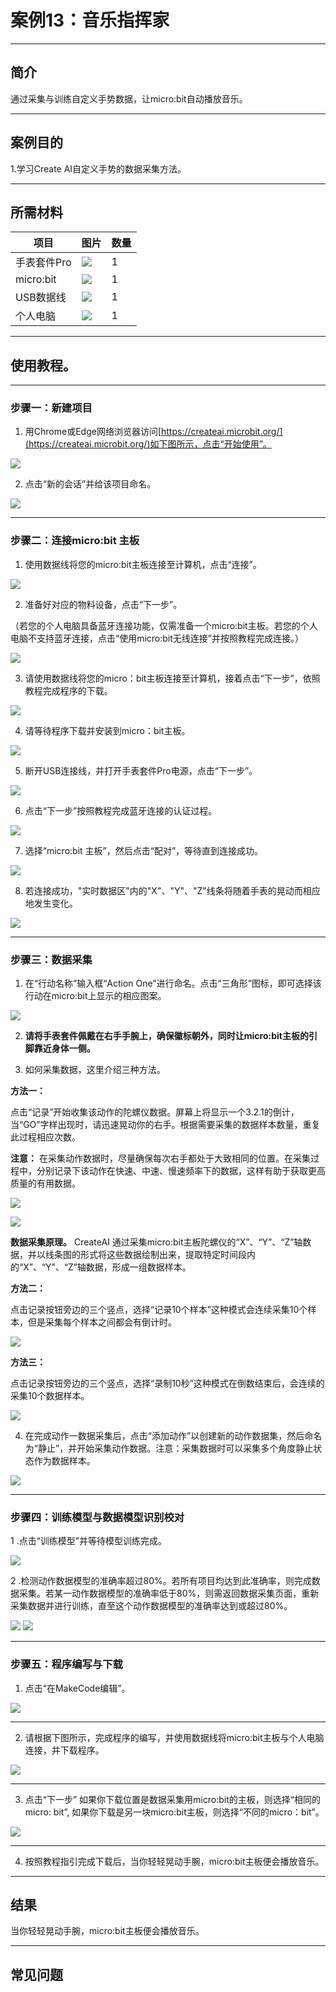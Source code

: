 # 案例13：音乐指挥家

___
## 简介 
通过采集与训练自定义手势数据，让micro:bit自动播放音乐。
___
## 案例目的

1.学习Create AI自定义手势的数据采集方法。
___
## 所需材料
|项目|图片|数量|
|--|--|--|
|手表套件Pro|![](https://wiki-media-ef.oss-cn-hongkong.aliyuncs.com/docs/microbit/getting-started/microbit-smart-coding-kit/Create%20AI/microbit-smart-coding-kit-create-ai-00.png)|1|
|micro:bit|![](https://wiki-media-ef.oss-cn-hongkong.aliyuncs.com/docs/microbit/getting-started/microbit-jacdac-smartexploration-kit/images/microbit%20%E6%AD%A3(1).png)|1|
|USB数据线|![](https://wiki-media-ef.oss-cn-hongkong.aliyuncs.com/docs/microbit/getting-started/microbit-jacdac-smartexploration-kit/images/sensor/usb%20cable1.png)|1|
|个人电脑|![](https://wiki-media-ef.oss-cn-hongkong.aliyuncs.com/docs/microbit/interesting-case/microbit-smart-climate-kit/cases-libraries/images/microbit-smart-climate-kit-case-01-04.png)|1|
___
## 使用教程。

---
### 步骤一：新建项目

1. 用Chrome或Edge网络浏览器访问[https://createai.microbit.org/](https://createai.microbit.org/)如下图所示，点击“开始使用”。

![](https://wiki-media-ef.oss-cn-hongkong.aliyuncs.com/docs/microbit/getting-started/microbit-smart-coding-kit/Create%20AI/case03/microbit-smart-coding-kit-create-ai-1.png)

2. 点击“新的会话”并给该项目命名。

![](https://wiki-media-ef.oss-cn-hongkong.aliyuncs.com/docs/microbit/getting-started/microbit-smart-coding-kit/Create%20AI/case03/microbit-smart-coding-kit-create-ai-2.png)

___
### 步骤二：连接micro:bit 主板

1. 使用数据线将您的micro:bit主板连接至计算机，点击“连接”。

![](https://wiki-media-ef.oss-cn-hongkong.aliyuncs.com/docs/microbit/getting-started/microbit-smart-coding-kit/Create%20AI/case03/microbit-smart-coding-kit-create-ai-3.png)

2. 准备好对应的物料设备，点击“下一步”。
   
（若您的个人电脑具备蓝牙连接功能，仅需准备一个micro:bit主板。若您的个人电脑不支持蓝牙连接，点击“使用micro:bit无线连接”并按照教程完成连接。）

![](https://wiki-media-ef.oss-cn-hongkong.aliyuncs.com/docs/microbit/getting-started/microbit-smart-coding-kit/Create%20AI/case01/microbit-smart-coding-kit-create-ai-6.png)

3. 请使用数据线将您的micro：bit主板连接至计算机，接着点击“下一步”，依照教程完成程序的下载。

![](https://wiki-media-ef.oss-cn-hongkong.aliyuncs.com/docs/microbit/getting-started/microbit-smart-coding-kit/Create%20AI/case01/microbit-smart-coding-kit-create-ai-7.png)

4. 请等待程序下载并安装到micro：bit主板。

![](https://wiki-media-ef.oss-cn-hongkong.aliyuncs.com/docs/microbit/getting-started/microbit-smart-coding-kit/Create%20AI/case01/microbit-smart-coding-kit-create-ai-8.png)

5. 断开USB连接线，并打开手表套件Pro电源，点击“下一步”。

![](https://wiki-media-ef.oss-cn-hongkong.aliyuncs.com/docs/microbit/getting-started/microbit-smart-coding-kit/Create%20AI/case01/microbit-smart-coding-kit-create-ai-9.png)

6. 点击“下一步”按照教程完成蓝牙连接的认证过程。

![](https://wiki-media-ef.oss-cn-hongkong.aliyuncs.com/docs/microbit/getting-started/microbit-smart-coding-kit/Create%20AI/case01/microbit-smart-coding-kit-create-ai-10.png)

7. 选择“micro:bit 主板”，然后点击“配对”，等待直到连接成功。

![](https://wiki-media-ef.oss-cn-hongkong.aliyuncs.com/docs/microbit/getting-started/microbit-smart-coding-kit/Create%20AI/case01/microbit-smart-coding-kit-create-ai-11-1.png)

8. 若连接成功，"实时数据区"内的"X"、"Y"、"Z"线条将随着手表的晃动而相应地发生变化。

![](https://wiki-media-ef.oss-cn-hongkong.aliyuncs.com/docs/microbit/getting-started/microbit-smart-coding-kit/Create%20AI/case03/microbit-smart-coding-kit-create-ai-13.png)

___
### 步骤三：数据采集

1. 在“行动名称”输入框“Action One”进行命名。点击“三角形”图标，即可选择该行动在micro:bit上显示的相应图案。

![](https://wiki-media-ef.oss-cn-hongkong.aliyuncs.com/docs/microbit/getting-started/microbit-smart-coding-kit/Create%20AI/case03/microbit-smart-coding-kit-create-ai-14.png)

2. **请将手表套件佩戴在右手手腕上，确保徽标朝外，同时让micro:bit主板的引脚靠近身体一侧。**

3. 如何采集数据，这里介绍三种方法。

**方法一：**

点击“记录”开始收集该动作的陀螺仪数据。屏幕上将显示一个3.2.1的倒计，当“GO”字样出现时，请迅速晃动你的右手。根据需要采集的数据样本数量，重复此过程相应次数。

**注意：** 在采集动作数据时，尽量确保每次右手都处于大致相同的位置。在采集过程中，分别记录下该动作在快速、中速、慢速频率下的数据，这样有助于获取更高质量的有用数据。

![](https://wiki-media-ef.oss-cn-hongkong.aliyuncs.com/docs/microbit/getting-started/microbit-smart-coding-kit/Create%20AI/case03/microbit-smart-coding-kit-create-ai-16.png)

![](https://wiki-media-ef.oss-cn-hongkong.aliyuncs.com/docs/microbit/getting-started/microbit-smart-coding-kit/Create%20AI/case02/microbit-smart-coding-kit-create-ai-case21-1.png)

**数据采集原理。**
CreateAI 通过采集micro:bit主板陀螺仪的“X”、“Y”、“Z”轴数据，并以线条图的形式将这些数据绘制出来，提取特定时间段内的“X”、“Y”、“Z”轴数据，形成一组数据样本。

**方法二：**

点击记录按钮旁边的三个竖点，选择“记录10个样本”这种模式会连续采集10个样本，但是采集每个样本之间都会有倒计时。

![](https://wiki-media-ef.oss-cn-hongkong.aliyuncs.com/docs/microbit/getting-started/microbit-smart-coding-kit/Create%20AI/case03/microbit-smart-coding-kit-create-ai-16-1.png)

**方法三：**

点击记录按钮旁边的三个竖点，选择“录制10秒”这种模式在倒数结束后，会连续的采集10个数据样本。

![](https://wiki-media-ef.oss-cn-hongkong.aliyuncs.com/docs/microbit/getting-started/microbit-smart-coding-kit/Create%20AI/case03/microbit-smart-coding-kit-create-ai-16-2.png)

4. 在完成动作一数据采集后，点击“添加动作”以创建新的动作数据集，然后命名为“静止”，并开始采集动作数据。注意：采集数据时可以采集多个角度静止状态作为数据样本。

![](https://wiki-media-ef.oss-cn-hongkong.aliyuncs.com/docs/microbit/getting-started/microbit-smart-coding-kit/Create%20AI/case03/microbit-smart-coding-kit-create-ai-14-1.png)

---
### 步骤四：训练模型与数据模型识别校对

1 .点击“训练模型”并等待模型训练完成。

![](https://wiki-media-ef.oss-cn-hongkong.aliyuncs.com/docs/microbit/getting-started/microbit-smart-coding-kit/Create%20AI/case03/microbit-smart-coding-kit-create-ai-18.png)

2 .检测动作数据模型的准确率超过80%。若所有项目均达到此准确率，则完成数据采集。若某一动作数据模型的准确率低于80%，则需返回数据采集页面，重新采集数据并进行训练，直至这个动作数据模型的准确率达到或超过80%。

![](https://wiki-media-ef.oss-cn-hongkong.aliyuncs.com/docs/microbit/getting-started/microbit-smart-coding-kit/Create%20AI/case03/microbit-smart-coding-kit-create-ai-20.png)
![](https://wiki-media-ef.oss-cn-hongkong.aliyuncs.com/docs/microbit/getting-started/microbit-smart-coding-kit/Create%20AI/case03/microbit-smart-coding-kit-create-ai-21.png)

___
### 步骤五：程序编写与下载

1. 点击“在MakeCode编辑”。

![](https://wiki-media-ef.oss-cn-hongkong.aliyuncs.com/docs/microbit/getting-started/microbit-smart-coding-kit/Create%20AI/case01/microbit-smart-coding-kit-create-ai-18.png)
___
2. 请根据下图所示，完成程序的编写，并使用数据线将micro:bit主板与个人电脑连接，并下载程序。

![](https://wiki-media-ef.oss-cn-hongkong.aliyuncs.com/docs/microbit/getting-started/microbit-smart-coding-kit/Create%20AI/case03/microbit-smart-coding-kit-create-ai-22.png)
___
3. 点击“下一步”
如果你下载位置是数据采集用micro:bit的主板，则选择“相同的micro: bit”, 如果你下载是另一块micro:bit主板，则选择“不同的micro：bit”。

![](https://wiki-media-ef.oss-cn-hongkong.aliyuncs.com/docs/microbit/getting-started/microbit-smart-coding-kit/Create%20AI/case01/microbit-smart-coding-kit-create-ai-20-1.png)
___
4. 按照教程指引完成下载后，当你轻轻晃动手腕，micro:bit主板便会播放音乐。

---
## 结果

当你轻轻晃动手腕，micro:bit主板便会播放音乐。

---
## 常见问题



